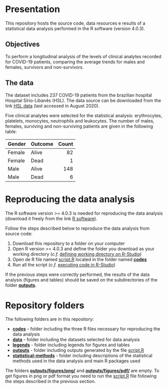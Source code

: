 # Presentation

This repository hosts the source code, data resources e results of a statistical data analysis performed in the R software (version 4.0.3).

## Objectives

To perform a longitudinal analysis of the levels of clinical analytes recorded for COVID-19 patients, comparing the average trends for males and females, survivors and non-survivors.

## The data

The dataset includes 237 COVID-19 patients from the brazilian hospital Hospital Sírio-Libanês (HSL). The data source can be downloaded from the link [HSL data](https://repositoriodatasharingfapesp.uspdigital.usp.br/handle/item/97) (last accessed in August 2020).

Five clinical analytes were selected for the statistical analysis: erythrocytes, platelets, monocytes, neutrophils and leukocytes. The number of males, females, surviving and non-surviving patients are given in the following table:

| Gender | Outcome | Count |
| :----- | :------ | ----: |
| Female | Alive   | 82    |
| Female | Dead    | 1     |
| Male   | Alive   | 148   |
| Male   | Dead    | 6     |

# Reproducing the data analysis

The R software version >= 4.0.3 is needed for reproducing the data analysis (download it freely from the link [R software](https://cran.r-project.org/)).

Follow the steps described below to reproduce the data analysis from source code:

1. Download this repository to a folder on your computer
2. Open R version >= 4.0.3 and define the folder you download as your working directory (_c.f._ [defining working directory on R-Studio](https://support.rstudio.com/hc/en-us/articles/200711843-Working-Directories-and-Workspaces))
3. Open de R file named [script.R](https://github.com/ahcm-linux/P2-R_COVID-19_2021/blob/main/codes/script.R) located in the folder named [__codes__](https://github.com/ahcm-linux/P2-R_COVID-19_2021/tree/main/codes)
4. Run all the script (_c.f._ [executing code in R-Studio](https://support.rstudio.com/hc/en-us/articles/200484448-Editing-and-Executing-Code))

If the previous steps were correctly performed, the results of the data analysis (figures and tables) should be saved on the subdirectories of the folder [__outputs__](https://github.com/ahcm-linux/P2-R_COVID-19_2021/tree/main/outputs).

# Repository folders

The following folders are in this repository:

* [__codes__](https://github.com/ahcm-linux/P2-R_COVID-19_2021/tree/main/codes) - folder including the three R files necessary for reproducing the data analysis
* [__data__](https://github.com/ahcm-linux/P2-R_COVID-19_2021/tree/main/data) - folder including the datasets selected for data analysis
* [__legends__](https://github.com/ahcm-linux/P2-R_COVID-19_2021/tree/main/legends) - folder including legends for figures and tables
* [__outputs__](https://github.com/ahcm-linux/P2-R_COVID-19_2021/tree/main/outputs) - folder including outputs generated by the file [script.R](https://github.com/ahcm-linux/P2-R_COVID-19_2021/blob/main/codes/script.R)
* [__statistical-methods__](https://github.com/ahcm-linux/P2-R_COVID-19_2021/tree/main/statistical-methods) - folder including descriptions of the statistical methods used in the data analysis and main R packages used 

The folders [__outputs/figures/png/__](https://github.com/ahcm-linux/P2-R_COVID-19_2021/tree/main/outputs/figures/png) and [__outputs/figures/pdf/__](https://github.com/ahcm-linux/P2-R_COVID-19_2021/tree/main/outputs/figures/pdf) are empty. To get figures in png or pdf format you need to run the [script.R](https://github.com/ahcm-linux/P2-R_COVID-19_2021/blob/main/codes/script.R) file following the steps described in the previous section.